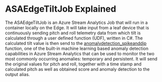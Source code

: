 # ASAEdgeTiltJob Explained
The ASAEdgeTiltJob is an Azure Stream Analytics Job that will run in a container locally on the Edge. It will take input from a leaf device that is continuously sending pitch and roll telemetry data from which tilt is calculated through a user defined function (UDF), written in C#. The calculated tilt value is then send to the [anomalydetection_spikeanddip](https://docs.microsoft.com/en-us/stream-analytics-query/anomalydetection-spikeanddip-azure-stream-analytics) function, one of the built-in machine learning based anomaly detection capabilities in Azure Stream Analytics that can be used to monitor the two most commonly occurring anomalies: temporary and persistent.
It will send the original values for pitch and roll, together with a time stamp and calculated pitch as well as obtained score and anomaly detection to the output alias.
